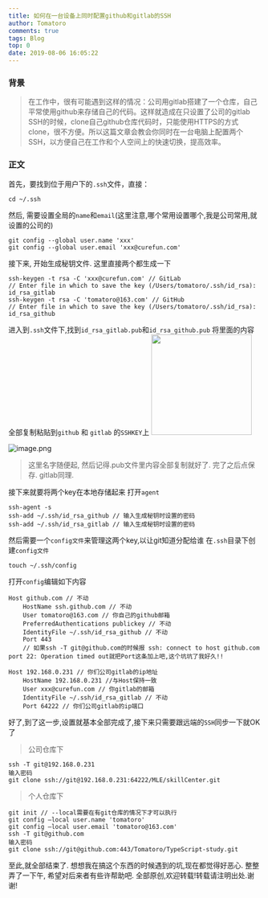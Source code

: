 ```yaml
---
title: 如何在一台设备上同时配置github和gitlab的SSH
author: Tomatoro
comments: true
tags: Blog
top: 0
date: 2019-08-06 16:05:22
---
```


### 背景
> 在工作中，很有可能遇到这样的情况：公司用gitlab搭建了一个仓库，自己平常使用github来存储自己的代码。这样就造成在只设置了公司的gitlab SSH的时候，clone自己github仓库代码时，只能使用HTTPS的方式clone，很不方便。所以这篇文章会教会你同时在一台电脑上配置两个SSH，以方便自己在工作和个人空间上的快速切换，提高效率。

<!-- more -->

### 正文
首先，要找到位于用户下的`.ssh`文件，直接：
```JS
cd ~/.ssh
```

然后, 需要设置全局的`name`和`email`(这里注意,哪个常用设置哪个,我是公司常用,就设置的公司的)
```JS
git config --global user.name 'xxx'
git config --global user.email 'xxx@curefun.com'
```

接下来, 开始生成秘钥文件. 这里直接两个都生成一下
```JS
ssh-keygen -t rsa -C 'xxx@curefun.com' // GitLab
// Enter file in which to save the key (/Users/tomatoro/.ssh/id_rsa): id_rsa_gitlab
ssh-keygen -t rsa -C 'tomatoro@163.com' // GitHub
// Enter file in which to save the key (/Users/tomatoro/.ssh/id_rsa): id_rsa_github
```

进入到`.ssh`文件下,找到`id_rsa_gitlab.pub`和`id_rsa_github.pub` 将里面的内容全部复制粘贴到`github` 和 `gitlab` 的`SSHKEY`上
<img src="https://tva1.sinaimg.cn/large/006y8mN6ly1g884j9tshmj30fi0wck24.jpg" width="200px"/>

![image.png](https://tva1.sinaimg.cn/large/006y8mN6ly1g884jetao4j31lq0o0h96.jpg)

> 这里名字随便起, 然后记得.pub文件里内容全部复制就好了. 完了之后点保存. gitlab同理.

接下来就要将两个key在本地存储起来
打开`agent`
```JS
ssh-agent -s
ssh-add ~/.ssh/id_rsa_github // 输入生成秘钥时设置的密码
ssh-add ~/.ssh/id_rsa_gitlab // 输入生成秘钥时设置的密码
```

然后需要一个`config文件`来管理这两个key,以让git知道分配给谁
在`.ssh`目录下创建`config文件`
```JS
touch ~/.ssh/config
```

打开`config`编辑如下内容
```JS
Host github.com // 不动
    HostName ssh.github.com // 不动
    User tomatoro@163.com // 你自己的github邮箱
    PreferredAuthentications publickey // 不动
    IdentityFile ~/.ssh/id_rsa_github // 不动
    Port 443 
    // 如果ssh -T git@github.com的时候报 ssh: connect to host github.com port 22: Operation timed out就把Port这条加上吧,这个坑坑了我好久!!

Host 192.168.0.231 // 你们公司gitlab的ip地址
    HostName 192.168.0.231 //与Host保持一致
    User xxx@curefun.com // 你gitlab的邮箱
    IdentityFile ~/.ssh/id_rsa_gitlab // 不动
    Port 64222 // 你们公司gitlab的ip端口
```

好了,到了这一步,设置就基本全部完成了,接下来只需要跟远端的`SSH`同步一下就OK了
> 公司仓库下
```JS
ssh -T git@192.168.0.231
输入密码
git clone ssh://git@192.168.0.231:64222/MLE/skillCenter.git
```

> 个人仓库下
```JS
git init // --local需要在有git仓库的情况下才可以执行
git config —local user.name 'tomatoro'
git config —local user.email 'tomatoro@163.com'
ssh -T git@github.com
输入密码
git clone ssh://git@github.com:443/Tomatoro/TypeScript-study.git
```

至此,就全部结束了. 想想我在搞这个东西的时候遇到的坑,现在都觉得好恶心. 整整弄了一下午, 希望对后来者有些许帮助吧.
全部原创,欢迎转载!转载请注明出处.谢谢!

